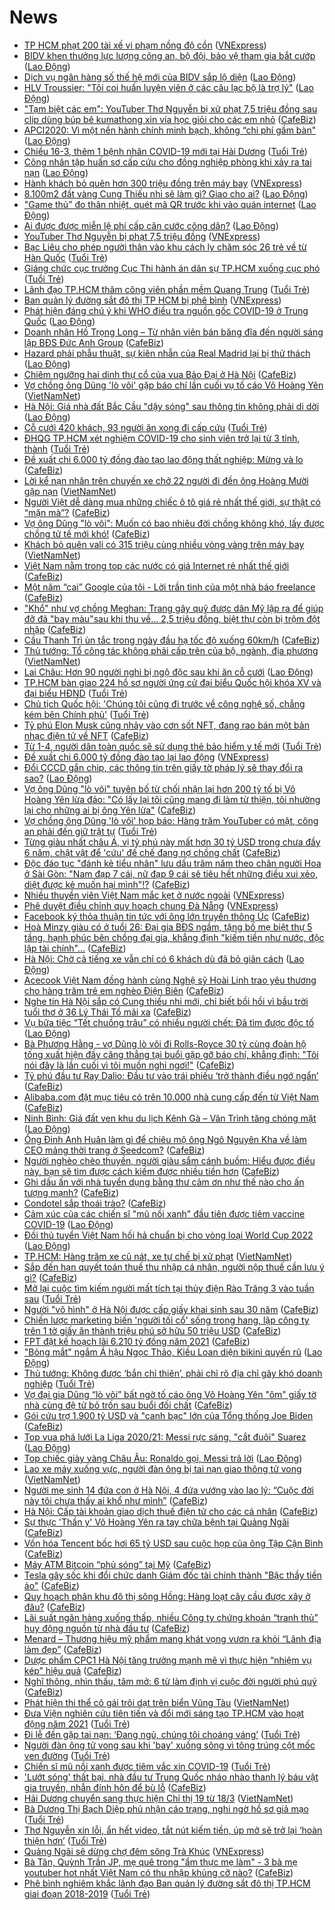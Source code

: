# News

- [TP HCM phạt 200 tài xế vi phạm nồng độ cồn](https://vnexpress.net/tp-hcm-phat-200-tai-xe-vi-pham-nong-do-con-4248955.html) ([VNExpress](https://vnexpress.net))
- [BIDV khen thưởng lực lượng công an, bộ đội, bảo vệ tham gia bắt cướp](https://laodong.vn/kinh-te/bidv-khen-thuong-luc-luong-cong-an-bo-doi-bao-ve-tham-gia-bat-cuop-889721.ldo) ([Lao Động](https://laodong.vn))
- [Dịch vụ ngân hàng số thế hệ mới của BIDV sắp lộ diện](https://laodong.vn/kinh-te/dich-vu-ngan-hang-so-the-he-moi-cua-bidv-sap-lo-dien-889728.ldo) ([Lao Động](https://laodong.vn))
- [HLV Troussier: &quot;Tôi coi huấn luyện viên ở các câu lạc bộ là trợ lý&quot;](https://laodong.vn/bong-da/hlv-troussier-toi-coi-huan-luyen-vien-o-cac-cau-lac-bo-la-tro-ly-889724.ldo) ([Lao Động](https://laodong.vn))
- ["Tạm biệt các em": YouTuber Thơ Nguyễn bị xử phạt 7,5 triệu đồng sau clip dùng búp bê kumathong xin vía học giỏi cho các em nhỏ](https://cafebiz.vn/tam-biet-cac-em-youtuber-tho-nguyen-bi-xu-phat-75-trieu-dong-sau-clip-dung-bup-be-kumathong-xin-via-hoc-gioi-cho-cac-em-nho-20210316182717352.chn) ([CafeBiz](https://cafebiz.vn))
- [APCI2020: Vì một nền hành chính minh bạch, không “chi phí gầm bàn&quot;](https://laodong.vn/kinh-te/apci2020-vi-mot-nen-hanh-chinh-minh-bach-khong-chi-phi-gam-ban-889752.ldo) ([Lao Động](https://laodong.vn))
- [Chiều 16-3, thêm 1 bệnh nhân COVID-19 mới tại Hải Dương](https://tuoitre.vn/chieu-16-3-them-1-benh-nhan-covid-19-moi-tai-hai-duong-20210316181314293.htm) ([Tuổi Trẻ](https://tuoitre.vn))
- [Công nhân tập huấn sơ cấp cứu cho đồng nghiệp phòng khi xảy ra tai nạn](https://laodong.vn/ldld-binh-phuoc/cong-nhan-tap-huan-so-cap-cuu-cho-dong-nghiep-phong-khi-xay-ra-tai-nan-889756.ldo) ([Lao Động](https://laodong.vn))
- [Hành khách bỏ quên hơn 300 triệu đồng trên máy bay](https://vnexpress.net/hanh-khach-bo-quen-hon-300-trieu-dong-tren-may-bay-4249435.html) ([VNExpress](https://vnexpress.net))
- [8.100m2 đất vàng Cung Thiếu nhi sẽ làm gì? Giao cho ai?](https://laodong.vn/su-kien-binh-luan/8100m2-dat-vang-cung-thieu-nhi-se-lam-gi-giao-cho-ai-889507.ldo) ([Lao Động](https://laodong.vn))
- [&quot;Game thủ” đo thân nhiệt, quét mã QR trước khi vào quán internet](https://laodong.vn/video/game-thu-do-than-nhiet-quet-ma-qr-truoc-khi-vao-quan-internet-889706.ldo) ([Lao Động](https://laodong.vn))
- [Ai được được miễn lệ phí cấp căn cước công dân?](https://laodong.vn/infographic/ai-duoc-duoc-mien-le-phi-cap-can-cuoc-cong-dan-889692.ldo) ([Lao Động](https://laodong.vn))
- [YouTuber Thơ Nguyễn bị phạt 7,5 triệu đồng](https://vnexpress.net/youtuber-tho-nguyen-bi-phat-7-5-trieu-dong-4249407.html) ([VNExpress](https://vnexpress.net))
- [Bạc Liêu cho phép người thân vào khu cách ly chăm sóc 26 trẻ về từ Hàn Quốc](https://tuoitre.vn/bac-lieu-cho-phep-nguoi-than-vao-khu-cach-ly-cham-soc-26-tre-ve-tu-han-quoc-2021031617074286.htm) ([Tuổi Trẻ](https://tuoitre.vn))
- [Giáng chức cục trưởng Cục Thi hành án dân sự TP.HCM xuống cục phó](https://tuoitre.vn/giang-chuc-cuc-truong-cuc-thi-hanh-an-dan-su-tp-hcm-xuong-cuc-pho-20210316171618517.htm) ([Tuổi Trẻ](https://tuoitre.vn))
- [Lãnh đạo TP.HCM thăm công viên phần mềm Quang Trung](https://tuoitre.vn/lanh-dao-tphcm-tham-cong-vien-phan-mem-quang-trung-20210316172444125.htm) ([Tuổi Trẻ](https://tuoitre.vn))
- [Ban quản lý đường sắt đô thị TP HCM bị phê bình](https://vnexpress.net/ban-quan-ly-duong-sat-do-thi-tp-hcm-bi-phe-binh-4249219.html) ([VNExpress](https://vnexpress.net))
- [Phát hiện đáng chú ý khi WHO điều tra nguồn gốc COVID-19 ở Trung Quốc](https://laodong.vn/the-gioi/phat-hien-dang-chu-y-khi-who-dieu-tra-nguon-goc-covid-19-o-trung-quoc-889727.ldo) ([Lao Động](https://laodong.vn))
- [Doanh nhân Hồ Trọng Long – Từ nhân viên bán băng đĩa đến người sáng lập BĐS Đức Anh Group](https://cafebiz.vn/doanh-nhan-ho-trong-long-tu-nhan-vien-ban-bang-dia-den-nguoi-sang-lap-bds-duc-anh-group-20210316171024613.chn) ([CafeBiz](https://cafebiz.vn))
- [Hazard phải phẫu thuật, sự kiên nhẫn của Real Madrid lại bị thử thách](https://laodong.vn/bong-da-quoc-te/hazard-phai-phau-thuat-su-kien-nhan-cua-real-madrid-lai-bi-thu-thach-889719.ldo) ([Lao Động](https://laodong.vn))
- [Chiêm ngưỡng hai dinh thự cổ của vua Bảo Đại ở Hà Nội](https://cafebiz.vn/chiem-nguong-hai-dinh-thu-co-cua-vua-bao-dai-o-ha-noi-20210316171601272.chn) ([CafeBiz](https://cafebiz.vn))
- [Vợ chồng ông Dũng 'lò vôi' gặp báo chí lần cuối vụ tố cáo Võ Hoàng Yên](http://vietnamnet.vn/vn/thoi-su/vo-chong-ong-dung-lo-voi-gap-bao-chi-lan-cuoi-vu-to-cao-vo-hoang-yen-720073.html) ([VietNamNet](https://vietnamnet.vn))
- [Hà Nội: Giá nhà đất Bắc Cầu &quot;dậy sóng&quot; sau thông tin không phải di dời](https://laodong.vn/bat-dong-san/ha-noi-gia-nha-dat-bac-cau-day-song-sau-thong-tin-khong-phai-di-doi-889674.ldo) ([Lao Động](https://laodong.vn))
- [Cỗ cưới 420 khách, 93 người ăn xong đi cấp cứu](https://tuoitre.vn/co-cuoi-420-khach-93-nguoi-an-xong-di-cap-cuu-20210316162054922.htm) ([Tuổi Trẻ](https://tuoitre.vn))
- [ĐHQG TP.HCM xét nghiệm COVID-19 cho sinh viên trở lại từ 3 tỉnh, thành](https://tuoitre.vn/dhqg-tp-hcm-xet-nghiem-covid-19-cho-sinh-vien-tro-lai-tu-3-tinh-thanh-20210316161020028.htm) ([Tuổi Trẻ](https://tuoitre.vn))
- [Đề xuất chi 6.000 tỷ đồng đào tạo lao động thất nghiệp: Mừng và lo](https://cafebiz.vn/de-xuat-chi-6000-ty-dong-dao-tao-lao-dong-that-nghiep-mung-va-lo-2021031616562741.chn) ([CafeBiz](https://cafebiz.vn))
- [Lời kể nạn nhân trên chuyến xe chở 22 người đi đền ông Hoàng Mười gặp nạn](http://vietnamnet.vn/vn/thoi-su/an-toan-giao-thong/loi-ke-nan-nhan-tren-chuyen-xe-cho-22-nguoi-di-den-ong-hoang-muoi-gap-nan-720040.html) ([VietNamNet](https://vietnamnet.vn))
- [Người Việt dễ dàng mua những chiếc ô tô giá rẻ nhất thế giới, sự thật có “mặn mà”?](https://cafebiz.vn/nguoi-viet-de-dang-mua-nhung-chiec-o-to-gia-re-nhat-the-gioi-su-that-co-man-ma-20210316152924389.chn) ([CafeBiz](https://cafebiz.vn))
- [Vợ ông Dũng "lò vôi": Muốn có bao nhiêu đời chồng không khó, lấy được chồng tử tế mới khó!](https://cafebiz.vn/vo-ong-dung-lo-voi-muon-co-bao-nhieu-doi-chong-khong-kho-lay-duoc-chong-tu-te-moi-kho-20210316165202964.chn) ([CafeBiz](https://cafebiz.vn))
- [Khách bỏ quên vali có 315 triệu cùng nhiều vòng vàng trên máy bay](http://vietnamnet.vn/vn/thoi-su/khach-bo-quen-vali-co-315-trieu-cung-nhieu-vong-vang-tren-may-bay-720050.html) ([VietNamNet](https://vietnamnet.vn))
- [Việt Nam nằm trong top các nước có giá Internet rẻ nhất thế giới](https://cafebiz.vn/viet-nam-nam-trong-top-cac-nuoc-co-gia-internet-re-nhat-the-gioi-20210316134732239.chn) ([CafeBiz](https://cafebiz.vn))
- [Một năm “cai” Google của tôi - Lời trần tình của một nhà báo freelance](https://cafebiz.vn/mot-nam-cai-google-cua-toi-loi-tran-tinh-cua-mot-nha-bao-freelance-20210316162706081.chn) ([CafeBiz](https://cafebiz.vn))
- ["Khổ" như vợ chồng Meghan: Trang gây quỹ được dân Mỹ lập ra để giúp đỡ đã "bay màu"sau khi thu về... 2,5 triệu đồng, biệt thự còn bị trộm đột nhập](https://cafebiz.vn/kho-nhu-vo-chong-meghan-trang-gay-quy-duoc-dan-my-lap-ra-de-giup-do-da-bay-mausau-khi-thu-ve-25-trieu-dong-biet-thu-con-bi-trom-dot-nhap-20210316162209736.chn) ([CafeBiz](https://cafebiz.vn))
- [Cầu Thanh Trì ùn tắc trong ngày đầu hạ tốc độ xuống 60km/h](https://cafebiz.vn/cau-thanh-tri-un-tac-trong-ngay-dau-ha-toc-do-xuong-60km-h-20210316162010.chn) ([CafeBiz](https://cafebiz.vn))
- [Thủ tướng: Tổ công tác không phải cấp trên của bộ, ngành, địa phương](http://vietnamnet.vn/vn/thoi-su/chinh-tri/thu-tuong-to-cong-tac-khong-phai-cap-tren-cua-bo-nganh-dia-phuong-720017.html) ([VietNamNet](https://vietnamnet.vn))
- [Lai Châu: Hơn 90 người nghi bị ngộ độc sau khi ăn cỗ cưới](https://laodong.vn/xa-hoi/lai-chau-hon-90-nguoi-nghi-bi-ngo-doc-sau-khi-an-co-cuoi-889712.ldo) ([Lao Động](https://laodong.vn))
- [TP.HCM bàn giao 224 hồ sơ người ứng cử đại biểu Quốc hội khóa XV và đại biểu HĐND](https://tuoitre.vn/tp-hcm-ban-giao-224-ho-so-nguoi-ung-cu-dai-bieu-quoc-hoi-khoa-xv-va-dai-bieu-hdnd-20210316153425537.htm) ([Tuổi Trẻ](https://tuoitre.vn))
- [Chủ tịch Quốc hội: 'Chúng tôi cũng đi trước về công nghệ số, chẳng kém bên Chính phủ'](https://tuoitre.vn/chu-tich-quoc-hoi-chung-toi-cung-di-truoc-ve-cong-nghe-so-chang-kem-ben-chinh-phu-20210316154607278.htm) ([Tuổi Trẻ](https://tuoitre.vn))
- [Tỷ phú Elon Musk cũng nhảy vào cơn sốt NFT, đang rao bán một bản nhạc điện tử về NFT](https://cafebiz.vn/ty-phu-elon-musk-cung-nhay-vao-con-sot-nft-dang-rao-ban-mot-ban-nhac-dien-tu-ve-nft-20210316134546621.chn) ([CafeBiz](https://cafebiz.vn))
- [Từ 1-4, người dân toàn quốc sẽ sử dụng thẻ bảo hiểm y tế mới](https://tuoitre.vn/tu-1-4-nguoi-dan-toan-quoc-se-su-dung-the-bao-hiem-y-te-moi-20210316153115315.htm) ([Tuổi Trẻ](https://tuoitre.vn))
- [Đề xuất chi 6.000 tỷ đồng đào tạo lại lao động](https://vnexpress.net/de-xuat-chi-6-000-ty-dong-dao-tao-lai-lao-dong-4249239.html) ([VNExpress](https://vnexpress.net))
- [Đổi CCCD gắn chip, các thông tin trên giấy tờ pháp lý sẽ thay đổi ra sao?](https://laodong.vn/video/doi-cccd-gan-chip-cac-thong-tin-tren-giay-to-phap-ly-se-thay-doi-ra-sao-889546.ldo) ([Lao Động](https://laodong.vn))
- [Vợ ông Dũng "lò vôi" tuyên bố từ chối nhận lại hơn 200 tỷ tố bị Võ Hoàng Yên lừa đảo: "Có lấy lại tôi cũng mang đi làm từ thiện, tôi nhường lại cho những ai bị ông Yên lừa"](https://cafebiz.vn/vo-ong-dung-lo-voi-tuyen-bo-tu-choi-nhan-lai-hon-200-ty-to-bi-vo-hoang-yen-lua-dao-co-lay-lai-toi-cung-mang-di-lam-tu-thien-toi-nhuong-lai-cho-nhung-ai-bi-ong-yen-lua-20210316155235257.chn) ([CafeBiz](https://cafebiz.vn))
- [Vợ chồng ông Dũng 'lò vôi' họp báo: Hàng trăm YouTuber có mặt, công an phải đến giữ trật tự](https://tuoitre.vn/vo-chong-ong-dung-lo-voi-hop-bao-hang-tram-youtuber-co-mat-cong-an-phai-den-giu-trat-tu-20210316152347447.htm) ([Tuổi Trẻ](https://tuoitre.vn))
- [Từng giàu nhất châu Á, vị tỷ phú này mất hơn 30 tỷ USD trong chưa đầy 6 năm, chật vật để 'cứu' đế chế đang nợ chồng chất](https://cafebiz.vn/tung-giau-nhat-chau-a-vi-ty-phu-nay-mat-hon-30-ty-usd-trong-chua-day-6-nam-chat-vat-de-cuu-de-che-dang-no-chong-chat-20210316151534367.chn) ([CafeBiz](https://cafebiz.vn))
- [Độc đáo tục "đánh kẻ tiểu nhân" lưu dấu trăm năm theo chân người Hoa ở Sài Gòn: "Nam đạp 7 cái, nữ đạp 9 cái sẽ tiêu hết những điều xui xẻo, diệt được kẻ muốn hại mình"!?](https://cafebiz.vn/doc-dao-tuc-danh-ke-tieu-nhan-luu-dau-tram-nam-theo-chan-nguoi-hoa-o-sai-gon-nam-dap-7-cai-nu-dap-9-cai-se-tieu-het-nhung-dieu-xui-xeo-diet-duoc-ke-muon-hai-minh-20210316154306114.chn) ([CafeBiz](https://cafebiz.vn))
- [Nhiều thuyền viên Việt Nam mắc kẹt ở nước ngoài](https://vnexpress.net/nhieu-thuyen-vien-viet-nam-mac-ket-o-nuoc-ngoai-4249058.html) ([VNExpress](https://vnexpress.net))
- [Phê duyệt điều chỉnh quy hoạch chung Đà Nẵng](https://vnexpress.net/phe-duyet-dieu-chinh-quy-hoach-chung-da-nang-4249214.html) ([VNExpress](https://vnexpress.net))
- [Facebook ký thỏa thuận tin tức với ông lớn truyền thông Úc](https://cafebiz.vn/facebook-ky-thoa-thuan-tin-tuc-voi-ong-lon-truyen-thong-uc-20210316134307726.chn) ([CafeBiz](https://cafebiz.vn))
- [Hoà Minzy giàu có ở tuổi 26: Đại gia BĐS ngầm, tặng bố mẹ biệt thự 5 tầng, hạnh phúc bên chồng đại gia, khẳng định "kiếm tiền như nước, độc lập tài chính"...](https://cafebiz.vn/hoa-minzy-giau-co-o-tuoi-26-dai-gia-bds-ngam-tang-bo-me-biet-thu-5-tang-hanh-phuc-ben-chong-dai-gia-khang-dinh-kiem-tien-nhu-nuoc-doc-lap-tai-chinh-20210316133155195.chn) ([CafeBiz](https://cafebiz.vn))
- [Hà Nội: Chờ cả tiếng xe vẫn chỉ có 6 khách dù đã bỏ giãn cách](https://laodong.vn/photo/ha-noi-cho-ca-tieng-xe-van-chi-co-6-khach-du-da-bo-gian-cach-889676.ldo) ([Lao Động](https://laodong.vn))
- [Acecook Việt Nam đồng hành cùng Nghệ sỹ Hoài Linh trao yêu thương cho hàng trăm trẻ em nghèo Điện Biên](https://cafebiz.vn/acecook-viet-nam-dong-hanh-cung-nghe-sy-hoai-linh-trao-yeu-thuong-cho-hang-tram-tre-em-ngheo-dien-bien-20210316152701914.chn) ([CafeBiz](https://cafebiz.vn))
- [Nghe tin Hà Nội sắp có Cung thiếu nhi mới, chỉ biết bồi hồi vì bầu trời tuổi thơ ở 36 Lý Thái Tổ mãi xa](https://cafebiz.vn/nghe-tin-ha-noi-sap-co-cung-thieu-nhi-moi-chi-biet-boi-hoi-vi-bau-troi-tuoi-tho-o-36-ly-thai-to-mai-xa-2021031615284999.chn) ([CafeBiz](https://cafebiz.vn))
- [Vụ bữa tiệc “Tết chuồng trâu” có nhiều người chết: Đã tìm được độc tố](https://laodong.vn/xa-hoi/vu-bua-tiec-tet-chuong-trau-co-nhieu-nguoi-chet-da-tim-duoc-doc-to-889688.ldo) ([Lao Động](https://laodong.vn))
- [Bà Phương Hằng - vợ Dũng lò vôi đi Rolls-Royce 30 tỷ cùng đoàn hộ tống xuất hiện đầy căng thẳng tại buổi gặp gỡ báo chí, khẳng định: "Tôi nói đây là lần cuối vì tôi muốn nghỉ ngơi!"](https://cafebiz.vn/ba-phuong-hang-vo-dung-lo-voi-di-rolls-royce-30-ty-cung-doan-ho-tong-xuat-hien-day-cang-thang-tai-buoi-gap-go-bao-chi-khang-dinh-toi-noi-day-la-lan-cuoi-vi-toi-muon-nghi-ngoi-20210316152505452.chn) ([CafeBiz](https://cafebiz.vn))
- [Tỷ phú đầu tư Ray Dalio: Đầu tư vào trái phiếu ‘trở thành điều ngớ ngẩn’](https://cafebiz.vn/ty-phu-dau-tu-ray-dalio-dau-tu-vao-trai-phieu-tro-thanh-dieu-ngo-ngan-20210316151850944.chn) ([CafeBiz](https://cafebiz.vn))
- [Alibaba.com đặt mục tiêu có trên 10.000 nhà cung cấp đến từ Việt Nam](https://cafebiz.vn/alibabacom-dat-muc-tieu-co-tren-10000-nha-cung-cap-den-tu-viet-nam-20210316151622391.chn) ([CafeBiz](https://cafebiz.vn))
- [Ninh Bình: Giá đất ven khu du lịch Kênh Gà – Vân Trình tăng chóng mặt](https://laodong.vn/bat-dong-san/ninh-binh-gia-dat-ven-khu-du-lich-kenh-ga--van-trinh-tang-chong-mat-889678.ldo) ([Lao Động](https://laodong.vn))
- [Ông Đinh Anh Huân làm gì để chiêu mộ ông Ngô Nguyên Kha về làm CEO mảng thời trang ở Seedcom?](https://cafebiz.vn/ong-dinh-anh-huan-lam-gi-de-chieu-mo-ong-ngo-nguyen-kha-roi-vingroup-ve-lam-ceo-mang-thoi-trang-o-seedcom-20210316112352303.chn) ([CafeBiz](https://cafebiz.vn))
- [Người nghèo chèo thuyền, người giàu sắm cánh buồm: Hiểu được điều này, bạn sẽ tìm được cách kiếm được nhiều tiền hơn](https://cafebiz.vn/nguoi-ngheo-cheo-thuyen-nguoi-giau-sam-canh-buom-hieu-duoc-dieu-nay-ban-se-tim-duoc-cach-kiem-duoc-nhieu-tien-hon-20210316150535104.chn) ([CafeBiz](https://cafebiz.vn))
- [Ghi dấu ấn với nhà tuyển dụng bằng thư cảm ơn như thế nào cho ấn tượng mạnh?](https://cafebiz.vn/ghi-dau-an-voi-nha-tuyen-dung-bang-thu-cam-on-nhu-the-nao-cho-an-tuong-manh-20210316150534634.chn) ([CafeBiz](https://cafebiz.vn))
- [Condotel sắp thoái trào?](https://cafebiz.vn/condotel-sap-thoai-trao-20210316150243893.chn) ([CafeBiz](https://cafebiz.vn))
- [Cảm xúc của các chiến sĩ &quot;mũ nồi xanh&quot; đầu tiên được tiêm vaccine COVID-19](https://laodong.vn/video/cam-xuc-cua-cac-chien-si-mu-noi-xanh-dau-tien-duoc-tiem-vaccine-covid-19-889642.ldo) ([Lao Động](https://laodong.vn))
- [Đối thủ tuyển Việt Nam hối hả chuẩn bị cho vòng loại World Cup 2022](https://laodong.vn/video/doi-thu-tuyen-viet-nam-hoi-ha-chuan-bi-cho-vong-loai-world-cup-2022-889669.ldo) ([Lao Động](https://laodong.vn))
- [TP.HCM: Hàng trăm xe cũ nát, xe tự chế bị xử phạt](http://vietnamnet.vn/vn/thoi-su/tp-hcm-hang-tram-xe-cu-nat-xe-tu-che-bi-xu-phat-719995.html) ([VietNamNet](https://vietnamnet.vn))
- [Sắp đến hạn quyết toán thuế thu nhập cá nhân, người nộp thuế cần lưu ý gì?](https://cafebiz.vn/sap-den-han-quyet-toan-thue-thu-nhap-ca-nhan-nguoi-nop-thue-can-luu-y-gi-20210316144427183.chn) ([CafeBiz](https://cafebiz.vn))
- [Mở lại cuộc tìm kiếm người mất tích tại thủy điện Rào Trăng 3 vào tuần sau](https://tuoitre.vn/mo-lai-cuoc-tim-kiem-nguoi-mat-tich-tai-thuy-dien-rao-trang-3-vao-tuan-sau-20210316141119824.htm) ([Tuổi Trẻ](https://tuoitre.vn))
- [Người "vô hình" ở Hà Nội được cấp giấy khai sinh sau 30 năm](https://cafebiz.vn/nguoi-vo-hinh-o-ha-noi-duoc-cap-giay-khai-sinh-sau-30-nam-2021031614394421.chn) ([CafeBiz](https://cafebiz.vn))
- [Chiến lược marketing biến 'người tối cổ' sống trong hang, lập công ty trên 1 tờ giấy ăn thành triệu phú sở hữu 50 triệu USD](https://cafebiz.vn/chien-luoc-marketing-bien-nguoi-toi-co-song-trong-hang-lap-cong-ty-tren-1-to-giay-an-thanh-trieu-phu-so-huu-50-trieu-usd-20210316112717229.chn) ([CafeBiz](https://cafebiz.vn))
- [FPT đặt kế hoạch lãi 6.210 tỷ đồng năm 2021](https://cafebiz.vn/fpt-dat-ke-hoach-lai-6210-ty-dong-nam-2021-20210316143515091.chn) ([CafeBiz](https://cafebiz.vn))
- [&quot;Bỏng mắt&quot; ngắm Á hậu Ngọc Thảo, Kiều Loan diện bikini quyến rũ](https://laodong.vn/photo/bong-mat-ngam-a-hau-ngoc-thao-kieu-loan-dien-bikini-quyen-ru-889623.ldo) ([Lao Động](https://laodong.vn))
- [Thủ tướng: Không được ‘bắn chỉ thiên’, phải chỉ rõ địa chỉ gây khó doanh nghiệp](https://tuoitre.vn/thu-tuong-khong-duoc-ban-chi-thien-phai-chi-ro-dia-chi-gay-kho-doanh-nghiep-20210316124435087.htm) ([Tuổi Trẻ](https://tuoitre.vn))
- [Vợ đại gia Dũng “lò vôi” bất ngờ tố cáo ông Võ Hoàng Yên "ôm" giấy tờ nhà cùng đệ tử bỏ trốn sau buổi đối chất](https://cafebiz.vn/vo-dai-gia-dung-lo-voi-bat-ngo-to-cao-ong-vo-hoang-yen-om-giay-to-nha-cung-de-tu-bo-tron-sau-buoi-doi-chat-2021031614273955.chn) ([CafeBiz](https://cafebiz.vn))
- [Gói cứu trợ 1.900 tỷ USD và "canh bạc" lớn của Tổng thống Joe Biden](https://cafebiz.vn/goi-cuu-tro-1900-ty-usd-va-canh-bac-lon-cua-tong-thong-joe-biden-20210316142604608.chn) ([CafeBiz](https://cafebiz.vn))
- [Top vua phá lưới La Liga 2020/21: Messi rực sáng, &quot;cắt đuôi&quot; Suarez](https://laodong.vn/photo/top-vua-pha-luoi-la-liga-202021-messi-ruc-sang-cat-duoi-suarez-889608.ldo) ([Lao Động](https://laodong.vn))
- [Top chiếc giày vàng Châu Âu: Ronaldo gọi, Messi trả lời](https://laodong.vn/photo/top-chiec-giay-vang-chau-au-ronaldo-goi-messi-tra-loi-889593.ldo) ([Lao Động](https://laodong.vn))
- [Lao xe máy xuống vực, người đàn ông bị tai nạn giao thông tử vong](http://vietnamnet.vn/vn/thoi-su/an-toan-giao-thong/lao-xe-may-xuong-vuc-nguoi-dan-ong-bi-tai-nan-giao-thong-tu-vong-720005.html) ([VietNamNet](https://vietnamnet.vn))
- [Người mẹ sinh 14 đứa con ở Hà Nội, 4 đứa vướng vào lao lý: “Cuộc đời này tôi chưa thấy ai khổ như mình”](https://cafebiz.vn/nguoi-me-sinh-14-dua-con-o-ha-noi-4-dua-vuong-vao-lao-ly-cuoc-doi-nay-toi-chua-thay-ai-kho-nhu-minh-20210316142402436.chn) ([CafeBiz](https://cafebiz.vn))
- [Hà Nội: Cấp tài khoản giao dịch thuế điện tử cho các cá nhân](https://cafebiz.vn/ha-noi-cap-tai-khoan-giao-dich-thue-dien-tu-cho-cac-ca-nhan-20210316142400274.chn) ([CafeBiz](https://cafebiz.vn))
- [Sự thực 'Thần y' Võ Hoàng Yên ra tay chữa bệnh tại Quảng Ngãi](https://cafebiz.vn/su-thuc-than-y-vo-hoang-yen-ra-tay-chua-benh-tai-quang-ngai-20210316142213694.chn) ([CafeBiz](https://cafebiz.vn))
- [Vốn hóa Tencent bốc hơi 65 tỷ USD sau cuộc họp của ông Tập Cận Bình](https://cafebiz.vn/von-hoa-tencent-boc-hoi-65-ty-usd-sau-cuoc-hop-cua-ong-tap-can-binh-20210316142053463.chn) ([CafeBiz](https://cafebiz.vn))
- [Máy ATM Bitcoin “phủ sóng” tại Mỹ](https://cafebiz.vn/may-atm-bitcoin-phu-song-tai-my-20210316133637331.chn) ([CafeBiz](https://cafebiz.vn))
- [Tesla gây sốc khi đổi chức danh Giám đốc tài chính thành "Bậc thầy tiền ảo"](https://cafebiz.vn/tesla-gay-soc-khi-doi-chuc-danh-giam-doc-tai-chinh-thanh-bac-thay-tien-ao-20210316134112336.chn) ([CafeBiz](https://cafebiz.vn))
- [Quy hoạch phân khu đô thị sông Hồng: Hàng loạt cây cầu được xây ở đâu?](https://cafebiz.vn/quy-hoach-phan-khu-do-thi-song-hong-hang-loat-cay-cau-duoc-xay-o-dau-20210316133707287.chn) ([CafeBiz](https://cafebiz.vn))
- [Lãi suất ngân hàng xuống thấp, nhiều Công ty chứng khoán “tranh thủ” huy động nguồn từ nhà đầu tư](https://cafebiz.vn/lai-suat-ngan-hang-xuong-thap-nhieu-cong-ty-chung-khoan-tranh-thu-huy-dong-nguon-tu-nha-dau-tu-20210316133132557.chn) ([CafeBiz](https://cafebiz.vn))
- [Menard – Thương hiệu mỹ phẩm mang khát vọng vươn ra khỏi “Lãnh địa làm đẹp”](https://cafebiz.vn/menard-thuong-hieu-my-pham-mang-khat-vong-vuon-ra-khoi-lanh-dia-lam-dep-2021031610521745.chn) ([CafeBiz](https://cafebiz.vn))
- [Dược phẩm CPC1 Hà Nội tăng trưởng mạnh mẽ vì thực hiện “nhiệm vụ kép” hiệu quả](https://cafebiz.vn/duoc-pham-cpc1-ha-noi-tang-truong-manh-me-vi-thuc-hien-nhiem-vu-kep-hieu-qua-20210315164318028.chn) ([CafeBiz](https://cafebiz.vn))
- [Nghĩ thông, nhìn thấu, tâm mở: 6 từ làm định vị cuộc đời người phú quý](https://cafebiz.vn/nghi-thong-nhin-thau-tam-mo-6-tu-lam-dinh-vi-cuoc-doi-nguoi-phu-quy-20210316103014386.chn) ([CafeBiz](https://cafebiz.vn))
- [Phát hiện thi thể cô gái trôi dạt trên biển Vũng Tàu](http://vietnamnet.vn/vn/thoi-su/phat-hien-thi-the-co-gai-troi-dat-tren-bien-vung-tau-719991.html) ([VietNamNet](https://vietnamnet.vn))
- [Đưa Viện nghiên cứu tiên tiến và đổi mới sáng tạo TP.HCM vào hoạt động năm 2021](https://tuoitre.vn/dua-vien-nghien-cuu-tien-tien-va-doi-moi-sang-tao-tp-hcm-vao-hoat-dong-nam-2021-20210316114052358.htm) ([Tuổi Trẻ](https://tuoitre.vn))
- [Đi lễ đền gặp tai nạn: ‘Đang ngủ, chúng tôi choáng váng’](https://tuoitre.vn/di-le-den-gap-tai-nan-dang-ngu-chung-toi-choang-vang-20210316111025014.htm) ([Tuổi Trẻ](https://tuoitre.vn))
- [Người đàn ông tử vong sau khi 'bay' xuống sông vì tông trúng cột mốc ven đường](https://tuoitre.vn/nguoi-dan-ong-tu-vong-sau-khi-bay-xuong-song-vi-tong-trung-cot-moc-ven-duong-20210316105610215.htm) ([Tuổi Trẻ](https://tuoitre.vn))
- [Chiến sĩ mũ nồi xanh được tiêm vắc xin COVID-19](https://tuoitre.vn/chien-si-mu-noi-xanh-duoc-tiem-vac-xin-covid-19-2021031609553037.htm) ([Tuổi Trẻ](https://tuoitre.vn))
- ['Lướt sóng' thất bại, nhà đầu tư Trung Quốc nháo nhào thanh lý báu vật gia truyền, nhẫn đính hôn để bù lỗ](https://cafebiz.vn/luot-song-that-bai-nha-dau-tu-trung-quoc-nhao-nhao-thanh-ly-bau-vat-gia-truyen-nhan-dinh-hon-de-bu-lo-20210316112109975.chn) ([CafeBiz](https://cafebiz.vn))
- [Hải Dương chuyển sang thực hiện Chỉ thị 19 từ 18/3](http://vietnamnet.vn/vn/thoi-su/hai-duong-chuyen-sang-thuc-hien-chi-thi-19-tu-18-3-719985.html) ([VietNamNet](https://vietnamnet.vn))
- [Bà Dương Thị Bạch Diệp phủ nhận cáo trạng, nghi ngờ hồ sơ giả mạo](https://tuoitre.vn/ba-duong-thi-bach-diep-phu-nhan-cao-trang-nghi-ngo-ho-so-gia-mao-20210316105750308.htm) ([Tuổi Trẻ](https://tuoitre.vn))
- [Thơ Nguyễn xin lỗi, ẩn hết video, tắt nút kiếm tiền, úp mở sẽ trở lại ‘hoàn thiện hơn’](https://tuoitre.vn/tho-nguyen-xin-loi-an-het-video-tat-nut-kiem-tien-up-mo-se-tro-lai-hoan-thien-hon-20210316112649243.htm) ([Tuổi Trẻ](https://tuoitre.vn))
- [Quảng Ngãi sẽ dừng chợ đêm sông Trà Khúc](https://vnexpress.net/quang-ngai-se-dung-cho-dem-song-tra-khuc-4248935.html) ([VNExpress](https://vnexpress.net))
- [Bà Tân, Quỳnh Trần JP, mẹ quê trong "ẩm thực mẹ làm" - 3 bà mẹ youtuber hot nhất Việt Nam có thu nhập khủng cỡ nào?](https://cafebiz.vn/ba-tan-quynh-tran-jp-me-que-trong-am-thuc-me-lam-3-ba-me-youtuber-hot-nhat-viet-nam-co-thu-nhap-khung-co-nao-20210315135823265.chn) ([CafeBiz](https://cafebiz.vn))
- [Phê bình nghiêm khắc lãnh đạo Ban quản lý đường sắt đô thị TP.HCM giai đoạn 2018-2019](https://tuoitre.vn/phe-binh-nghiem-khac-lanh-dao-ban-quan-ly-duong-sat-do-thi-tp-hcm-giai-doan-2018-2019-20210316105043286.htm) ([Tuổi Trẻ](https://tuoitre.vn))
